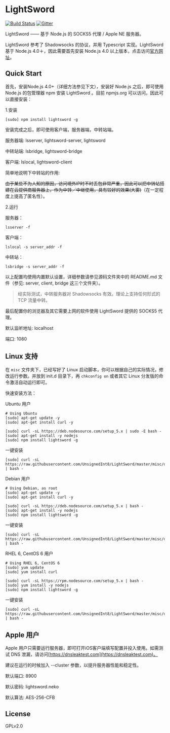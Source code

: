 # LightSword

[![Build Status](https://travis-ci.org/UnsignedInt8/LightSword.svg?branch=master)](https://travis-ci.org/UnsignedInt8/LightSword)
[![Gitter](https://badges.gitter.im/Join%20Chat.svg)](https://gitter.im/UnsignedInt8/LightSword?utm_source=badge&utm_medium=badge&utm_campaign=pr-badge)

LightSword —— 基于 Node.js 的 SOCKS5 代理 / Apple NE 服务器。

LightSword 参考了 Shadowsocks 的协议，并用 Typescript 实现。LightSword 基于 Node.js 4.0＋，因此需要首先安装 Node.js 4.0  以上版本，点击访问[官方网址](https://nodejs.org)。


Quick Start
---

首先，安装Node.js 4.0+（详细方法参见下文），安装好 Node.js 之后，即可使用 Node.js 的包管理器 npm 安装 LightSword 。目前 npmjs.org 可以访问，因此可以直接安装：


1.安装
```
[sudo] npm install lightsword -g
```

安装完成之后，即可使用客户端，服务器端，中转站端。

服务器端: lsserver, lightsword-server, lightsword

中转站端: lsbridge, lightsword-bridge

客户端: lslocal, lightsword-client

简单地说明下中转站的作用: 

~~由于某些不为人知的原因，访问境外IP时不时丢包非常严重，因此可以把中转站搭建在云提供商服务器上，作为中转／中继使用，具有较好的效果(大雾)~~（在一定程度上提高了匿名性）。

2.运行

服务器：
```
lsserver -f
```

客户端：
```
lslocal -s server_addr -f
```

中转站：
```
lsbridge -s server_addr -f
```

以上配置均使用内置默认设置，详细参数请参见源码文件夹中的 README.md 文件（参见: server, client, bridge 这三个文件夹）。

> 经实际测试，中转服务器对 Shadowsocks 有效。理论上支持任何形式的 TCP 流量中转。

最后配置你的浏览器及其它需要上网的软件使用 LightSword 提供的 SOCKS5 代理。

默认监听地址: localhost

端口: 1080

Linux 支持
---

在 `misc` 文件夹下，已经写好了 Linux 启动脚本，你可以根据自己的实际情况，修改运行参数。并放到 init.d 目录下，再 `chkconfig on` 或者其它 Linux 分发版的命令激活自动运行即可。

快速安装方法：

Ubuntu 用户

```
# Using Ubuntu
[sudo] apt-get update -y
[sudo] apt-get install curl -y

[sudo] curl -sL https://deb.nodesource.com/setup_5.x | sudo -E bash -
[sudo] apt-get install -y nodejs
[sudo] npm install lightsword -g
```

一键安装

```
[sudo] curl -sL https://raw.githubusercontent.com/UnsignedInt8/LightSword/master/misc/onekey_ubuntu.sh | bash -
```

Debian 用户

```
# Using Debian, as root
[sudo] apt-get update -y
[sudo] apt-get install curl -y

[sudo] curl -sL https://deb.nodesource.com/setup_5.x | bash -
[sudo] apt-get install -y nodejs
[sudo] npm install lightsword -g
```

一键安装

```
[sudo] curl -sL https://raw.githubusercontent.com/UnsignedInt8/LightSword/master/misc/onekey_debian.sh | bash -
```

RHEL 6, CentOS 6 用户

```
# Using RHEL 6, CentOS 6
[sudo] yum update
[sudo] yum install curl

[sudo] curl -sL https://rpm.nodesource.com/setup_5.x | bash -
[sudo] yum install -y nodejs
[sudo] npm install lightsword -g
```

一键安装

```
[sudo] curl -sL https://raw.githubusercontent.com/UnsignedInt8/LightSword/master/misc/onekey_centos.sh | bash -
```


Apple 用户
---

Apple 用户只需要运行服务器，即可打开iOS客户端填写配置并投入使用。如需测试 DNS 泄漏，请访问[https://dnsleaktest.com](https://dnsleaktest.com)。

建议在运行的时候加入 --cluster 参数，以提升服务器性能和稳定性。

默认端口: 8900

默认密码: lightsword.neko

默认算法: AES-256-CFB

License
---

GPLv2.0
